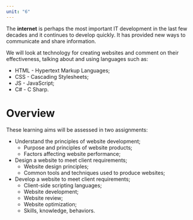 ```yaml
---
unit: "6"
---
```

The **internet** is perhaps the most important IT development in the last few decades and it continues to develop quickly. It has provided new ways to communicate and share information.

We will look at technology for creating websites and comment on their effectiveness, talking about and using languages such as:
- HTML - Hypertext Markup Languages;
- CSS - Cascading Stylesheets;
- JS - JavaScript;
- C# - C Sharp.
# Overview
These learning aims will be assessed in two assignments:
 - Understand the principles of website development;
	 - Purpose and principles of website products;
	 - Factors affecting website performance;
 - Design a website to meet client requirements;
	 - Website design principles;
	 - Common tools and techniques used to produce websites;
 - Develop a website to meet client requirements;
	 - Client-side scripting languages;
	 - Website development;
	 - Website review;
	 - Website optimization;
	 - Skills, knowledge, behaviors.
 